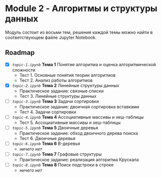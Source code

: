 # Module 2 - Алгоритмы и структуры данных

Модуль состоит из восьми тем, решения каждой темы
можно найти в соответствующем файле Jupyter Notebook.

## Roadmap

- [x] _`topic-1.ipynb`_ **Тема 1** Понятие алгоритма и оценка алгоритмической сложности
  - Тест 1. Основные понятия теории алгоритмов
  - Тест 2. Анализ работы алгоритмов
- [x] _`topic-2.ipynb`_ **Тема 2** Линейные структуры данных
  - Практическое задание: связные списки
  - Тест 3. Линейные структуры данных
- [ ] _`topic-3.ipynb`_ **Тема 3** Задачи сортировки
  - Практическое задание: двоичная сортировка вставками
  - Тест 4. Задачи сортировки
- [ ] _`topic-4.ipynb`_ **Тема 4** Ассоциативные массивы и хеш­-таблицы
  - Тест 5. Ассоциативные массивы и хеш-таблицы
- [ ] _`topic-5.ipynb`_ **Тема 5** Двоичные деревья
  - Практическое задание: обход двоичного дерева поиска
  - Тест 6. Двоичные деревья
- [ ] _`topic-6.ipynb`_ **Тема 6** B-деревья
  - _ничего нет_
- [ ] _`topic-7.ipynb`_ **Тема 7** Графовые структуры
  - Практическое задание: реализация алгоритма Крускала
- [ ] _`topic-8.ipynb`_ **Тема 8** Поиск подстроки в строке
  - _ничего нет_